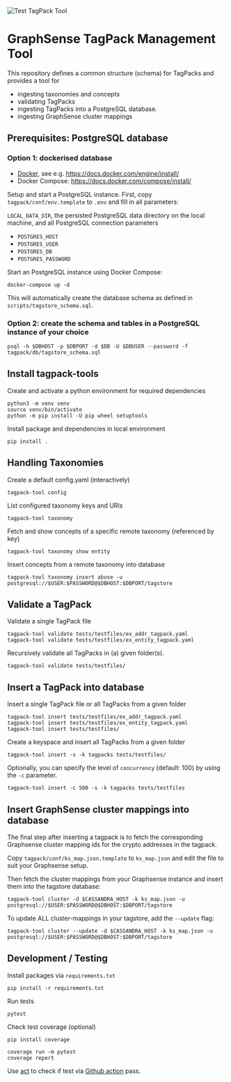 ![Test TagPack Tool](https://github.com/graphsense/graphsense-tagpack-tool/workflows/Test%20TagPack%20Tool/badge.svg)

# GraphSense TagPack Management Tool



This repository defines a common structure (schema) for TagPacks and provides a tool for  
* ingesting taxonomies and concepts
* validating TagPacks 
* ingesting TagPacks into a PostgreSQL database.
* ingesting GraphSense cluster mappings  


## Prerequisites: PostgreSQL database

### Option 1: dockerised database

- [Docker][docker], see e.g. https://docs.docker.com/engine/install/
- Docker Compose: https://docs.docker.com/compose/install/

Setup and start a PostgreSQL instance. First, copy `tagpack/conf/env.template` to `.env`
and fill in all parameters:

`LOCAL_DATA_DIR`, the persisted PostgreSQL data directory on the local machine,
and all PostgreSQL connection parameters
- `POSTGRES_HOST`
- `POSTGRES_USER`
- `POSTGRES_DB`
- `POSTGRES_PASSWORD`

Start an PostgreSQL instance using Docker Compose:

    docker-compose up -d

This will automatically create the database schema as defined
in `scripts/tagstore_schema.sql`.

### Option 2: create the schema and tables in a PostgreSQL instance of your choice    

    psql -h $DBHOST -p $DBPORT -d $DB -U $DBUSER --password -f tagpack/db/tagstore_schema.sql


## Install tagpack-tools

Create and activate a python environment for required dependencies

    python3 -m venv venv
    source venv/bin/activate
    python -m pip install -U pip wheel setuptools

Install package and dependencies in local environment

    pip install .

## Handling Taxonomies

Create a default config.yaml (interactively)

    tagpack-tool config

List configured taxonomy keys and URIs

    tagpack-tool taxonomy

Fetch and show concepts of a specific remote taxonomy (referenced by key)

    tagpack-tool taxonomy show entity

Insert concepts from a remote taxonomy into database

    tagpack-tool taxonomy insert abuse -u postgresql://$USER:$PASSWORD@$DBHOST:$DBPORT/tagstore


## Validate a TagPack

Validate a single TagPack file

    tagpack-tool validate tests/testfiles/ex_addr_tagpack.yaml
    tagpack-tool validate tests/testfiles/ex_entity_tagpack.yaml

Recursively validate all TagPacks in (a) given folder(s).

    tagpack-tool validate tests/testfiles/

## Insert a TagPack into database

Insert a single TagPack file or all TagPacks from a given folder

    tagpack-tool insert tests/testfiles/ex_addr_tagpack.yaml
    tagpack-tool insert tests/testfiles/ex_entity_tagpack.yaml
    tagpack-tool insert tests/testfiles/

Create a keyspace and insert all TagPacks from a given folder

    tagpack-tool insert -s -k tagpacks tests/testfiles/

Optionally, you can specify the level of `concurrency` (default: 100) by using
the `-c` parameter.

    tagpack-tool insert -c 500 -s -k tagpacks tests/testfiles

## Insert GraphSense cluster mappings into database

The final step after inserting a tagpack is to fetch the corresponding Graphsense cluster mapping ids for the crypto addresses in the tagpack.

Copy `tagpack/conf/ks_map.json.template` to `ks_map.json` and edit the file to suit your Graphsense setup.

Then fetch the cluster mappings from your Graphsense instance and insert them into the tagstore database:  
    
    tagpack-tool cluster -d $CASSANDRA_HOST -k ks_map.json -u postgresql://$USER:$PASSWORD@$DBHOST:$DBPORT/tagstore

To update ALL cluster-mappings in your tagstore, add the `--update` flag:

    tagpack-tool cluster --update -d $CASSANDRA_HOST -k ks_map.json -u postgresql://$USER:$PASSWORD@$DBHOST:$DBPORT/tagstore


## Development / Testing

Install packages via `requirements.txt`

    pip install -r requirements.txt

Run tests

    pytest

Check test coverage (optional)
    
    pip install coverage

    coverage run -m pytest
    coverage report

Use [act][act] to check if test via [Github action](https://github.com/features/actions) pass.

[act]: https://github.com/nektos/act
[docker]: https://www.docker.com
[graphsense-transformation]: https://github.com/graphsense/graphsense-transformation
